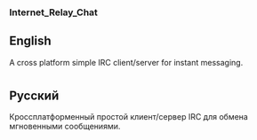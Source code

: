 ### Internet_Relay_Chat
## English
A cross platform simple IRC client/server for instant messaging.
#
## Русский
Кроссплатформенный простой клиент/сервер IRC для обмена мгновенными сообщениями.